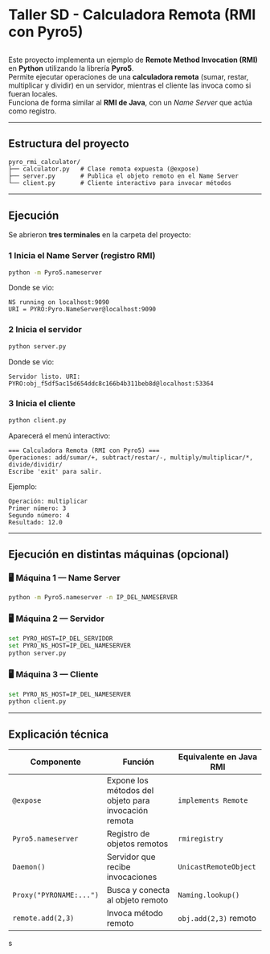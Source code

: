 #  Taller SD - Calculadora Remota (RMI con Pyro5)

## 
Este proyecto implementa un ejemplo de **Remote Method Invocation (RMI)** en **Python** utilizando la librería **Pyro5**.  
Permite ejecutar operaciones de una **calculadora remota** (sumar, restar, multiplicar y dividir) en un servidor, mientras el cliente las invoca como si fueran locales.  
Funciona de forma similar al **RMI de Java**, con un *Name Server* que actúa como registro.

---

## Estructura del proyecto
```
pyro_rmi_calculator/
├── calculator.py   # Clase remota expuesta (@expose)
├── server.py       # Publica el objeto remoto en el Name Server
└── client.py       # Cliente interactivo para invocar métodos
```

---

##  Ejecución

Se abrieron **tres terminales** en la carpeta del proyecto:

### 1 Inicia el Name Server (registro RMI)
```bash
python -m Pyro5.nameserver
```
Donde se vio:
```
NS running on localhost:9090
URI = PYRO:Pyro.NameServer@localhost:9090
```

### 2 Inicia el servidor
```bash
python server.py
```
Donde se vio:
```
Servidor listo. URI: PYRO:obj_f5df5ac15d654ddc8c166b4b311beb8d@localhost:53364
```

### 3 Inicia el cliente
```bash
python client.py
```
Aparecerá el menú interactivo:
```
=== Calculadora Remota (RMI con Pyro5) ===
Operaciones: add/sumar/+, subtract/restar/-, multiply/multiplicar/*, divide/dividir/
Escribe 'exit' para salir.
```

Ejemplo:
```
Operación: multiplicar
Primer número: 3
Segundo número: 4
Resultado: 12.0
```

---

##  Ejecución en distintas máquinas (opcional)

### 🖥️ Máquina 1 — Name Server
```bash
python -m Pyro5.nameserver -n IP_DEL_NAMESERVER
```

### 🖥️ Máquina 2 — Servidor
```bash
set PYRO_HOST=IP_DEL_SERVIDOR
set PYRO_NS_HOST=IP_DEL_NAMESERVER
python server.py
```

### 🖥️ Máquina 3 — Cliente
```bash
set PYRO_NS_HOST=IP_DEL_NAMESERVER
python client.py
```
---

## Explicación técnica

| Componente | Función | Equivalente en Java RMI |
|-------------|----------|--------------------------|
| `@expose` | Expone los métodos del objeto para invocación remota | `implements Remote` |
| `Pyro5.nameserver` | Registro de objetos remotos | `rmiregistry` |
| `Daemon()` | Servidor que recibe invocaciones | `UnicastRemoteObject` |
| `Proxy("PYRONAME:...")` | Busca y conecta al objeto remoto | `Naming.lookup()` |
| `remote.add(2,3)` | Invoca método remoto | `obj.add(2,3)` remoto |

s